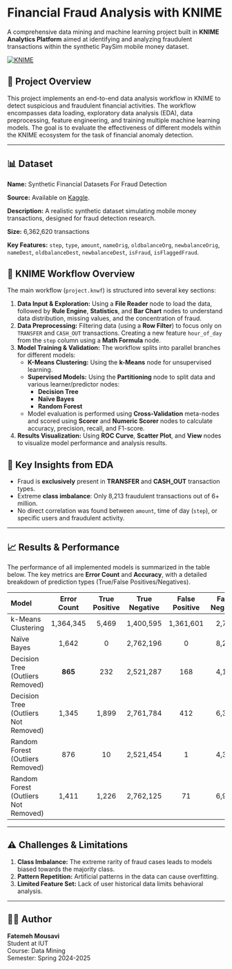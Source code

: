 # Financial Fraud Analysis with KNIME

A comprehensive data mining and machine learning project built in **KNIME Analytics Platform** aimed at identifying and analyzing fraudulent transactions within the synthetic PaySim mobile money dataset.

[![KNIME](https://img.shields.io/badge/Built%20with-KNIME-%230278C0?style=flat&logo=knime)](https://www.knime.com/)

## 📖 Project Overview

This project implements an end-to-end data analysis workflow in KNIME to detect suspicious and fraudulent financial activities. The workflow encompasses data loading, exploratory data analysis (EDA), data preprocessing, feature engineering, and training multiple machine learning models. The goal is to evaluate the effectiveness of different models within the KNIME ecosystem for the task of financial anomaly detection.

---

## 📊 Dataset

**Name:** Synthetic Financial Datasets For Fraud Detection

**Source:** Available on [Kaggle](https://www.kaggle.com/datasets/ealaxi/paysim1).

**Description:** A realistic synthetic dataset simulating mobile money transactions, designed for fraud detection research.

**Size:** 6,362,620 transactions

**Key Features:** `step`, `type`, `amount`, `nameOrig`, `oldbalanceOrg`, `newbalanceOrig`, `nameDest`, `oldbalanceDest`, `newbalanceDest`, `isFraud`, `isFlaggedFraud`.

## 🧩 KNIME Workflow Overview

The main workflow (`project.knwf`) is structured into several key sections:

1.  **Data Input & Exploration:** Using a **File Reader** node to load the data, followed by **Rule Engine**, **Statistics**, and **Bar Chart** nodes to understand data distribution, missing values, and the concentration of fraud.
2.  **Data Preprocessing:** Filtering data (using a **Row Filter**) to focus only on `TRANSFER` and `CASH_OUT` transactions. Creating a new feature `hour_of_day` from the `step` column using a **Math Formula** node.
3.  **Model Training & Validation:** The workflow splits into parallel branches for different models:
    *   **K-Means Clustering:** Using the **k-Means** node for unsupervised learning.
    *   **Supervised Models:** Using the **Partitioning** node to split data and various learner/predictor nodes:
        *   **Decision Tree**
        *   **Naïve Bayes**
        *   **Random Forest**
    *   Model evaluation is performed using **Cross-Validation** meta-nodes and scored using **Scorer** and **Numeric Scorer** nodes to calculate accuracy, precision, recall, and F1-score.
4.  **Results Visualization:** Using **ROC Curve**, **Scatter Plot**, and **View** nodes to visualize model performance and analysis results.

## 🎯 Key Insights from EDA

*   Fraud is **exclusively** present in **TRANSFER** and **CASH_OUT** transaction types.
*   Extreme **class imbalance**: Only 8,213 fraudulent transactions out of 6+ million.
*   No direct correlation was found between `amount`, time of day (`step`), or specific users and fraudulent activity.

---

## 📈 Results & Performance

The performance of all implemented models is summarized in the table below. The key metrics are **Error Count** and **Accuracy**, with a detailed breakdown of prediction types (True/False Positives/Negatives).

| Model | Error Count | True Positive | True Negative | False Positive | False Negative | Accuracy |
| :--- | :---: | :---: | :---: | :---: | :---: | :---: |
| k-Means Clustering | 1,364,345 | 5,469 | 1,400,595 | 1,361,601 | 2,744 | 50.75% |
| Naïve Bayes | 1,642 | 0 | 2,762,196 | 0 | 8,213 | 99.70% |
| Decision Tree (Outliers Removed) | **865** | 232 | 2,521,287 | 168 | 4,160 | **99.82%** |
| Decision Tree (Outliers Not Removed) | 1,345 | 1,899 | 2,761,784 | 412 | 6,314 | 99.75% |
| Random Forest (Outliers Removed) | 876 | 10 | 2,521,454 | 1 | 4,382 | 99.82% |
| Random Forest (Outliers Not Removed) | 1,411 | 1,226 | 2,762,125 | 71 | 6,987 | 99.74% |

---

## ⚠️ Challenges & Limitations

1.  **Class Imbalance:** The extreme rarity of fraud cases leads to models biased towards the majority class.
2.  **Pattern Repetition:** Artificial patterns in the data can cause overfitting.
3.  **Limited Feature Set:** Lack of user historical data limits behavioral analysis.

---

## 🧑‍🎓 Author

**Fatemeh Mousavi**  
Student at IUT  
Course: Data Mining  
Semester: Spring 2024-2025
